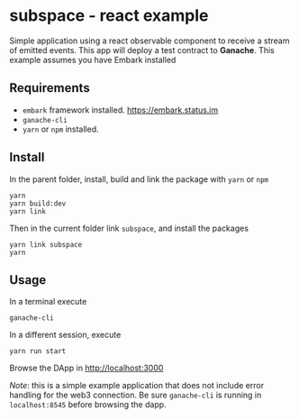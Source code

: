subspace - react example 
===
Simple application using a react observable component to receive a stream of emitted events. This app will deploy a test contract to **Ganache**. This example assumes you have Embark installed

## Requirements
- `embark` framework installed. https://embark.status.im
- `ganache-cli`
- `yarn` or `npm` installed.

## Install
In the parent folder, install, build and link the package with `yarn` or `npm`
```
yarn
yarn build:dev
yarn link
```
Then in the current folder link `subspace`, and install the packages
```
yarn link subspace
yarn
```

## Usage
In a terminal execute 
```
ganache-cli
```

In a different session, execute
```
yarn run start
```

Browse the DApp in [http://localhost:3000](http://localhost:3000)


*Note*: this is a simple example application that does not include error handling for the web3 connection. Be sure `ganache-cli` is running in `localhost:8545` before browsing the dapp.